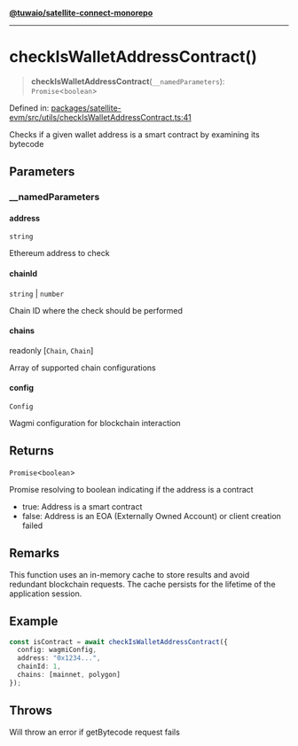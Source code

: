 [**@tuwaio/satellite-connect-monorepo**](../../../README.md)

***

# checkIsWalletAddressContract()

> **checkIsWalletAddressContract**(`__namedParameters`): `Promise`\<`boolean`\>

Defined in: [packages/satellite-evm/src/utils/checkIsWalletAddressContract.ts:41](https://github.com/TuwaIO/satellite-connect/blob/49b38ffcdc75724c7917425f1ae5bfff12102201/packages/satellite-evm/src/utils/checkIsWalletAddressContract.ts#L41)

Checks if a given wallet address is a smart contract by examining its bytecode

## Parameters

### \_\_namedParameters

#### address

`string`

Ethereum address to check

#### chainId

`string` \| `number`

Chain ID where the check should be performed

#### chains

readonly \[`Chain`, `Chain`\]

Array of supported chain configurations

#### config

`Config`

Wagmi configuration for blockchain interaction

## Returns

`Promise`\<`boolean`\>

Promise resolving to boolean indicating if the address is a contract
- true: Address is a smart contract
- false: Address is an EOA (Externally Owned Account) or client creation failed

## Remarks

This function uses an in-memory cache to store results and avoid redundant blockchain requests.
The cache persists for the lifetime of the application session.

## Example

```typescript
const isContract = await checkIsWalletAddressContract({
  config: wagmiConfig,
  address: "0x1234...",
  chainId: 1,
  chains: [mainnet, polygon]
});
```

## Throws

Will throw an error if getBytecode request fails
